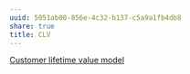 ```yaml
---
uuid: 5051ab00-856e-4c32-b137-c5a9a1fb4db8
share: true
title: CLV
---
```

[Customer lifetime value model](/89bed915-b117-4af6-8d58-7af46eccdfb9)
